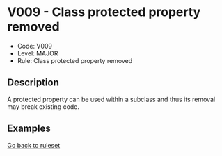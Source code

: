 # V009 - Class protected property removed

* Code: V009
* Level: MAJOR
* Rule: Class protected property removed

## Description

A protected property can be used within a subclass and thus its removal may break existing code.

## Examples

[Go back to ruleset](../README.md)